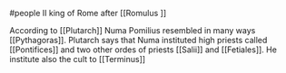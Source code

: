 
#people 
II king of Rome after [[Romulus ]]


According to [[Plutarch]] Numa Pomilius resembled in many ways [[Pythagoras]]. Plutarch says that Numa  instituted high priests called [[Pontifices]] and two other ordes of priests [[Salii]] and [[Fetiales]]. He institute also the cult to [[Terminus]]
